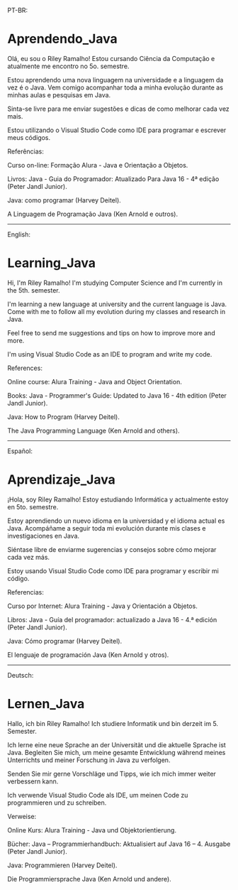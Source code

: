 PT-BR:
# Aprendendo_Java

Olá, eu sou o Riley Ramalho! Estou cursando Ciência da Computação e atualmente me encontro no 5o. semestre.

Estou aprendendo uma nova linguagem na universidade e a linguagem da vez é o Java. 
Vem comigo acompanhar toda a minha evolução durante as minhas aulas e pesquisas em Java.

Sinta-se livre para me enviar sugestões e dicas de como melhorar cada vez mais.

Estou utilizando o Visual Studio Code como IDE para programar e escrever meus códigos.

Referências:

Curso on-line:
Formação Alura - Java e Orientação a Objetos.


Livros:
Java - Guia do Programador: Atualizado Para Java 16 - 4ª edição (Peter Jandl Junior).

Java: como programar (Harvey Deitel).

A Linguagem de Programação Java (Ken Arnold e outros).

-----------------------------------------------------------------------------------------------------------------

English:

# Learning_Java

Hi, I'm Riley Ramalho! I'm studying Computer Science and I'm currently in the 5th. semester.

I'm learning a new language at university and the current language is Java.
Come with me to follow all my evolution during my classes and research in Java.

Feel free to send me suggestions and tips on how to improve more and more.

I'm using Visual Studio Code as an IDE to program and write my code.

References:

Online course:
Alura Training - Java and Object Orientation.


Books:
Java - Programmer's Guide: Updated to Java 16 - 4th edition (Peter Jandl Junior).

Java: How to Program (Harvey Deitel).

The Java Programming Language (Ken Arnold and others).

-----------------------------------------------------------------------------------------------------------------

Español:

# Aprendizaje_Java

¡Hola, soy Riley Ramalho! Estoy estudiando Informática y actualmente estoy en 5to. semestre.

Estoy aprendiendo un nuevo idioma en la universidad y el idioma actual es Java.
Acompáñame a seguir toda mi evolución durante mis clases e investigaciones en Java.

Siéntase libre de enviarme sugerencias y consejos sobre cómo mejorar cada vez más.

Estoy usando Visual Studio Code como IDE para programar y escribir mi código.

Referencias:

Curso por Internet:
Alura Training - Java y Orientación a Objetos.


Libros:
Java - Guía del programador: actualizado a Java 16 - 4.ª edición (Peter Jandl Junior).

Java: Cómo programar (Harvey Deitel).

El lenguaje de programación Java (Ken Arnold y otros).

-----------------------------------------------------------------------------------------------------------------

Deutsch:

# Lernen_Java

Hallo, ich bin Riley Ramalho! Ich studiere Informatik und bin derzeit im 5. Semester.

Ich lerne eine neue Sprache an der Universität und die aktuelle Sprache ist Java.
Begleiten Sie mich, um meine gesamte Entwicklung während meines Unterrichts und meiner Forschung in Java zu verfolgen.

Senden Sie mir gerne Vorschläge und Tipps, wie ich mich immer weiter verbessern kann.

Ich verwende Visual Studio Code als IDE, um meinen Code zu programmieren und zu schreiben.

Verweise:

Online Kurs:
Alura Training - Java und Objektorientierung.


Bücher:
Java – Programmierhandbuch: Aktualisiert auf Java 16 – 4. Ausgabe (Peter Jandl Junior).

Java: Programmieren (Harvey Deitel).

Die Programmiersprache Java (Ken Arnold und andere).
